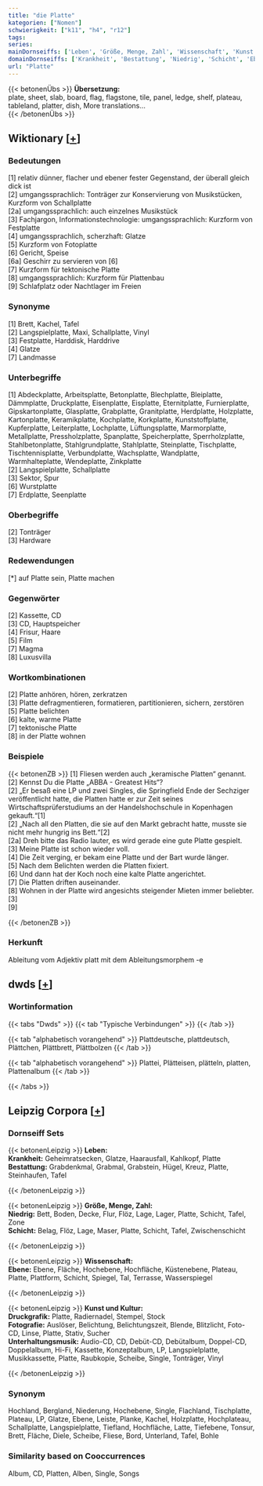 ```yaml
---
title: "die Platte"
kategorien: ["Nomen"]
schwierigkeit: ["k11", "h4", "r12"]
tags:
series:
mainDornseiffs: ['Leben', 'Größe, Menge, Zahl', 'Wissenschaft', 'Kunst und Kultur']
domainDornseiffs: ['Krankheit', 'Bestattung', 'Niedrig', 'Schicht', 'Ebene', 'Druckgrafik', 'Fotografie', 'Unterhaltungsmusik']
url: "Platte"
---
```


{{< betonenÜbs >}}
**Übersetzung:**  
plate, sheet, slab, board, flag, flagstone, tile, panel, ledge, shelf, plateau, tableland, platter, dish, More translations...  
{{< /betonenÜbs >}}

## Wiktionary [[+](https://de.wiktionary.org/wiki/Platte)]

### Bedeutungen
[1] relativ dünner, flacher und ebener fester Gegenstand, der überall gleich dick ist  
[2] umgangssprachlich: Tonträger zur Konservierung von Musikstücken, Kurzform von Schallplatte  
[2a] umgangssprachlich: auch einzelnes Musikstück  
[3] Fachjargon, Informationstechnologie: umgangssprachlich: Kurzform von Festplatte  
[4] umgangssprachlich, scherzhaft: Glatze  
[5] Kurzform von Fotoplatte  
[6] Gericht, Speise  
[6a] Geschirr zu servieren von [6]  
[7] Kurzform für tektonische Platte  
[8] umgangssprachlich: Kurzform für Plattenbau  
[9] Schlafplatz oder Nachtlager im Freien  

### Synonyme
[1] Brett, Kachel, Tafel  
[2] Langspielplatte, Maxi, Schallplatte, Vinyl  
[3] Festplatte, Harddisk, Harddrive  
[4] Glatze  
[7] Landmasse  

### Unterbegriffe
[1] Abdeckplatte, Arbeitsplatte, Betonplatte, Blechplatte, Bleiplatte, Dämmplatte, Druckplatte, Eisenplatte, Eisplatte, Eternitplatte, Furnierplatte, Gipskartonplatte, Glasplatte, Grabplatte, Granitplatte, Herdplatte, Holzplatte, Kartonplatte, Keramikplatte, Kochplatte, Korkplatte, Kunststoffplatte, Kupferplatte, Leiterplatte, Lochplatte, Lüftungsplatte, Marmorplatte, Metallplatte, Pressholzplatte, Spanplatte, Speicherplatte, Sperrholzplatte, Stahlbetonplatte, Stahlgrundplatte, Stahlplatte, Steinplatte, Tischplatte, Tischtennisplatte, Verbundplatte, Wachsplatte, Wandplatte, Warmhalteplatte, Wendeplatte, Zinkplatte  
[2] Langspielplatte, Schallplatte  
[3] Sektor, Spur  
[6] Wurstplatte  
[7] Erdplatte, Seenplatte  

### Oberbegriffe
[2] Tonträger  
[3] Hardware  

### Redewendungen
[*] auf Platte sein, Platte machen  

### Gegenwörter
[2] Kassette, CD  
[3] CD, Hauptspeicher  
[4] Frisur, Haare  
[5] Film  
[7] Magma  
[8] Luxusvilla  

### Wortkombinationen
[2] Platte anhören, hören, zerkratzen  
[3] Platte defragmentieren, formatieren, partitionieren, sichern, zerstören  
[5] Platte belichten  
[6] kalte, warme Platte  
[7] tektonische Platte  
[8] in der Platte wohnen  

### Beispiele
{{< betonenZB >}}
[1] Fliesen werden auch „keramische Platten“ genannt.  
[2] Kennst Du die Platte „ABBA - Greatest Hits“?  
[2] „Er besaß eine LP und zwei Singles, die Springfield Ende der Sechziger veröffentlicht hatte, die Platten hatte er zur Zeit seines Wirtschaftsprüferstudiums an der Handelshochschule in Kopenhagen gekauft.“[1]  
[2] „Nach all den Platten, die sie auf den Markt gebracht hatte, musste sie nicht mehr hungrig ins Bett.“[2]  
[2a] Dreh bitte das Radio lauter, es wird gerade eine gute Platte gespielt.  
[3] Meine Platte ist schon wieder voll.  
[4] Die Zeit verging, er bekam eine Platte und der Bart wurde länger.  
[5] Nach dem Belichten werden die Platten fixiert.  
[6] Und dann hat der Koch noch eine kalte Platte angerichtet.  
[7] Die Platten driften auseinander.  
[8] Wohnen in der Platte wird angesichts steigender Mieten immer beliebter.[3]  
[9]  

{{< /betonenZB >}}
### Herkunft
Ableitung vom Adjektiv platt mit dem Ableitungsmorphem -e  



## dwds [[+](https://www.dwds.de/wb/Platte)]

### Wortinformation
{{< tabs "Dwds" >}}
{{< tab "Typische Verbindungen" >}}
{{< /tab >}}

{{< tab "alphabetisch vorangehend" >}}
Plattdeutsche, plattdeutsch, Plättchen, Plättbrett, Plättbolzen
{{< /tab >}}

{{< tab "alphabetisch vorangehend" >}}
Plattei, Plätteisen, plätteln, platten, Plattenalbum
{{< /tab >}}

{{< /tabs >}}

## Leipzig Corpora [[+](https://corpora.uni-leipzig.de/en/res?word=Platte&corpusId=deu_newscrawl-public_2018)]

### Dornseiff Sets
{{< betonenLeipzig >}}
**Leben:**  
**Krankheit:** Geheimratsecken, Glatze, Haarausfall, Kahlkopf, Platte  
**Bestattung:** Grabdenkmal, Grabmal, Grabstein, Hügel, Kreuz, Platte, Steinhaufen, Tafel  

{{< /betonenLeipzig >}}


{{< betonenLeipzig >}}
**Größe, Menge, Zahl:**  
**Niedrig:** Bett, Boden, Decke, Flur, Flöz, Lage, Lager, Platte, Schicht, Tafel, Zone  
**Schicht:** Belag, Flöz, Lage, Maser, Platte, Schicht, Tafel, Zwischenschicht  

{{< /betonenLeipzig >}}


{{< betonenLeipzig >}}
**Wissenschaft:**  
**Ebene:** Ebene, Fläche, Hochebene, Hochfläche, Küstenebene, Plateau, Platte, Plattform, Schicht, Spiegel, Tal, Terrasse, Wasserspiegel  

{{< /betonenLeipzig >}}


{{< betonenLeipzig >}}
**Kunst und Kultur:**  
**Druckgrafik:** Platte, Radiernadel, Stempel, Stock  
**Fotografie:** Auslöser, Belichtung, Belichtungszeit, Blende, Blitzlicht, Foto-CD, Linse, Platte, Stativ, Sucher  
**Unterhaltungsmusik:** Audio-CD, CD, Debüt-CD, Debütalbum, Doppel-CD, Doppelalbum, Hi-Fi, Kassette, Konzeptalbum, LP, Langspielplatte, Musikkassette, Platte, Raubkopie, Scheibe, Single, Tonträger, Vinyl  

{{< /betonenLeipzig >}}

### Synonym
Hochland, Bergland, Niederung, Hochebene, Single, Flachland, Tischplatte, Plateau, LP, Glatze, Ebene, Leiste, Planke, Kachel, Holzplatte, Hochplateau, Schallplatte, Langspielplatte, Tiefland, Hochfläche, Latte, Tiefebene, Tonsur, Brett, Fläche, Diele, Scheibe, Fliese, Bord, Unterland, Tafel, Bohle


### Similarity based on Cooccurrences
Album, CD, Platten, Alben, Single, Songs


